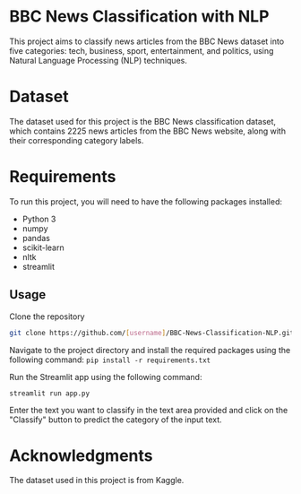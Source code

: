# BBC News Classification with NLP
This project aims to classify news articles from the BBC News dataset into five categories: tech, business, sport, entertainment, and politics, using Natural Language Processing (NLP) techniques.

# Dataset
The dataset used for this project is the BBC News classification dataset, which contains 2225 news articles from the BBC News website, along with their corresponding category labels.

# Requirements
To run this project, you will need to have the following packages installed:

- Python 3
- numpy
- pandas
- scikit-learn
- nltk
- streamlit

## Usage
Clone the repository
```bash
git clone https://github.com/[username]/BBC-News-Classification-NLP.git```
```

Navigate to the project directory and install the required packages using the following command:
```pip install -r requirements.txt```

Run the Streamlit app using the following command:
```arduino
streamlit run app.py
```
Enter the text you want to classify in the text area provided and click on the "Classify" button to predict the category of the input text.

# Acknowledgments
The dataset used in this project is from Kaggle.

